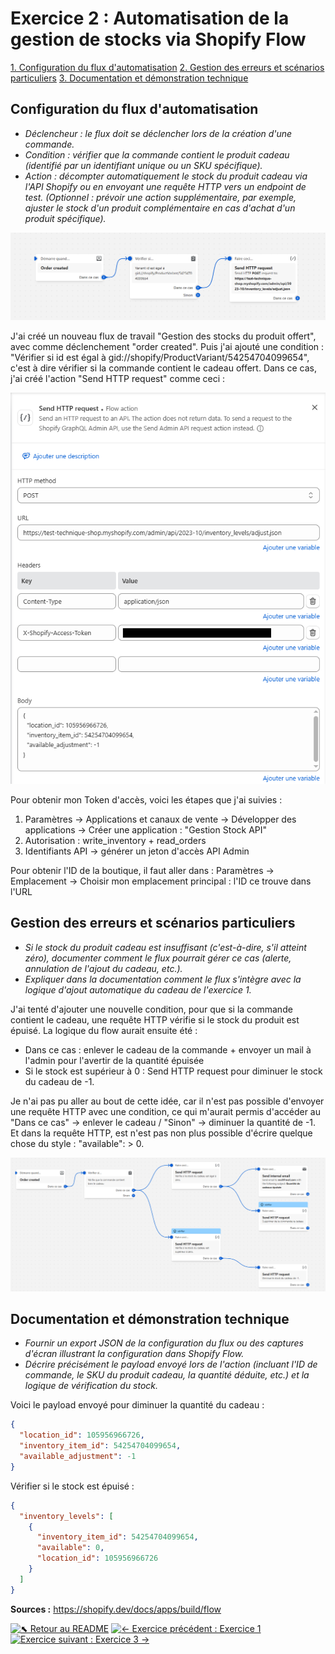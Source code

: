 # Exercice 2 : Automatisation de la gestion de stocks via Shopify Flow
[1. Configuration du flux d'automatisation](##Configuration-du-flux-d'automatisation)
[2. Gestion des erreurs et scénarios particuliers](#gestion-des-erreurs-et-scénarios-particuliers)
[3. Documentation et démonstration technique](#documentation-et-démonstration-technique)

## Configuration du flux d'automatisation
- *Déclencheur : le flux doit se déclencher lors de la création d'une commande.*
- *Condition : vérifier que la commande contient le produit cadeau (identifié par un identifiant unique ou un SKU spécifique).*
- *Action : décompter automatiquement le stock du produit cadeau via l'API Shopify ou en envoyant une requête HTTP vers un endpoint de test. (Optionnel : prévoir une action supplémentaire, par exemple, ajuster le stock d'un produit complémentaire en cas d'achat d'un produit spécifique).*

![Flow](./images/flow1.PNG)

J'ai créé un nouveau flux de travail "Gestion des stocks du produit offert", avec comme déclenchement "order created".
Puis j'ai ajouté une condition : "Vérifier si id est égal à gid://shopify/ProductVariant/54254704099654", c'est à dire vérifier si la commande contient le cadeau offert.
Dans ce cas, j'ai créé l'action "Send HTTP request" comme ceci :

![Flow : HTTP request](./images/flow-http-request.png)

Pour obtenir mon Token d'accès, voici les étapes que j'ai suivies :
1. Paramètres -> Applications et canaux de vente -> Développer des applications -> Créer une application : "Gestion Stock API"
2. Autorisation : write_inventory + read_orders 
3. Identifiants API -> générer un jeton d'accès API Admin

Pour obtenir l'ID de la boutique, il faut aller dans :
Paramètres -> Emplacement -> Choisir mon emplacement principal : l'ID ce trouve dans l'URL

## Gestion des erreurs et scénarios particuliers
- *Si le stock du produit cadeau est insuffisant (c'est-à-dire, s'il atteint zéro), documenter comment le flux pourrait gérer ce cas (alerte, annulation de l'ajout du cadeau, etc.).*
- *Expliquer dans la documentation comment le flux s'intègre avec la logique d'ajout automatique du cadeau de l'exercice 1.*


J'ai tenté d'ajouter une nouvelle condition, pour que si la commande contient le cadeau, une requête HTTP vérifie si le stock du produit est épuisé. 
La logique du flow aurait ensuite été :
- Dans ce cas : enlever le cadeau de la commande + envoyer un mail à l'admin pour l'avertir de la quantité épuisée
- Si le stock est supérieur à 0 : Send HTTP request pour diminuer le stock du cadeau de -1.

Je n'ai pas pu aller au bout de cette idée, car il n'est pas possible d'envoyer une requête HTTP avec une condition, ce qui m'aurait permis d'accéder au "Dans ce cas" -> enlever le cadeau / "Sinon" -> diminuer la quantité de -1. Et dans la requête HTTP, est n'est pas non plus possible d'écrire quelque chose du style : "available": > 0.

![Flow incomplet](./images/flow2.PNG)

## Documentation et démonstration technique
- *Fournir un export JSON de la configuration du flux ou des captures d'écran illustrant la configuration dans Shopify Flow.*
- *Décrire précisément le payload envoyé lors de l'action (incluant l'ID de commande, le SKU du produit cadeau, la quantité déduite, etc.) et la logique de vérification du stock.*

Voici le payload envoyé pour diminuer la quantité du cadeau : 
```json
{
  "location_id": 105956966726,
  "inventory_item_id": 54254704099654,
  "available_adjustment": -1
}
```

Vérifier si le stock est épuisé :
```json
{
  "inventory_levels": [
    {
      "inventory_item_id": 54254704099654,
      "available": 0,
      "location_id": 105956966726
    }
  ]
}
```

**Sources :** https://shopify.dev/docs/apps/build/flow

[![⬉ Retour au README](https://img.shields.io/badge/⬉%20Retour-README-blue)](../README.md)  [![← Exercice précédent : Exercice 1](https://img.shields.io/badge/←%20Exercice%20précédent-Exercice%201-green)](./ex1-custom-cart-drawer.md)  [![Exercice suivant : Exercice 3 →](https://img.shields.io/badge/Exercice%20suivant%20→-Exercice%203-green)](./ex3-shopify-cli-versioning.md)